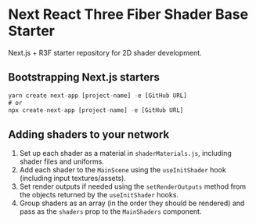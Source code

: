 # Next React Three Fiber Shader Base Starter

Next.js + R3F starter repository for 2D shader development.

## Bootstrapping Next.js starters

```js
yarn create next-app [project-name] -e [GitHub URL]
# or
npx create-next-app [project-name] -e [GitHub URL]
```

## Adding shaders to your network

1. Set up each shader as a material in `shaderMaterials.js`, including shader files and uniforms.
2. Add each shader to the `MainScene` using the `useInitShader` hook (including input textures/assets).
3. Set render outputs if needed using the `setRenderOutputs` method from the objects returned by the `useInitShader` hooks.
4. Group shaders as an array (in the order they should be rendered) and pass as the `shaders` prop to the `MainShaders` component.